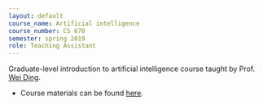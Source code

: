 ```yaml
---
layout: default
course_name: Artificial intelligence
course_number: CS 670
semester: spring 2019
role: Teaching Assistant
---
```

Graduate-level introduction to artificial intelligence course taught by Prof. [Wei Ding](https://www.cs.umb.edu/~ding). 
- Course materials can be found [here](https://www.cs.umb.edu/~ding/classes/470_670/). 

